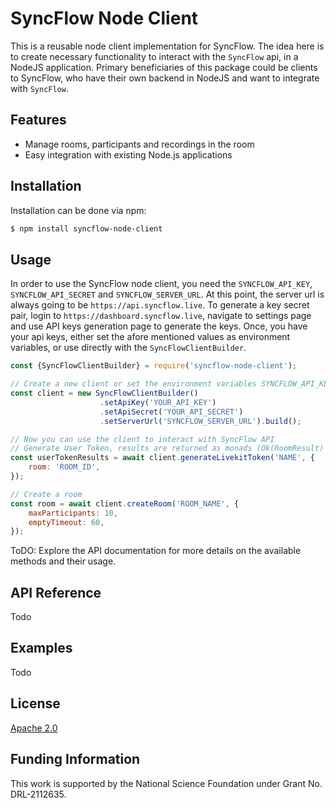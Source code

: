 # SyncFlow Node Client

This is a reusable node client implementation for SyncFlow. The idea here is to create necessary functionality to interact with the `SyncFlow` api, in a NodeJS application. Primary beneficiaries of this package could be clients to SyncFlow, who have their own backend in NodeJS and want to integrate with `SyncFlow`.

## Features
- Manage rooms, participants and recordings in the room
- Easy integration with existing Node.js applications

## Installation
Installation can be done via npm:

```sh
$ npm install syncflow-node-client
```

## Usage
In order to use the SyncFlow node client, you need the `SYNCFLOW_API_KEY`, `SYNCFLOW_API_SECRET` and `SYNCFLOW_SERVER_URL`. At this point, the server url is always going to be `https://api.syncflow.live`. To generate a key secret pair, login to `https://dashboard.syncflow.live`, navigate to settings page and use API keys generation page to generate the keys. Once, you have your api keys, either set the afore mentioned values as environment variables, or use directly with the `SyncFlowClientBuilder`.

```js
const {SyncFlowClientBuilder} = require('syncflow-node-client');

// Create a new client or set the environment variables SYNCFLOW_API_KEY, SYNCFLOW_API_SECRET and SYNCFLOW_SERVER_URL
const client = new SyncFlowClientBuilder()
                    .setApiKey('YOUR_API_KEY')
                    .setApiSecret('YOUR_API_SECRET')
                    .setServerUrl('SYNCFLOW_SERVER_URL').build();

// Now you can use the client to interact with SyncFlow API
// Generate User Token, results are returned as monads (Ok(RoomResult) or Err(HttpError))
const userTokenResults = await client.generateLivekitToken('NAME', {
    room: 'ROOM_ID',
});

// Create a room
const room = await client.createRoom('ROOM_NAME', {
    maxParticipants: 10,
    emptyTimeout: 60,
});
```

ToDO: Explore the API documentation for more details on the available methods and their usage.

## API Reference
Todo

## Examples
Todo

## License
[Apache 2.0](./LICENSE)

## Funding Information
This work is supported by the National Science Foundation under Grant No. DRL-2112635.
